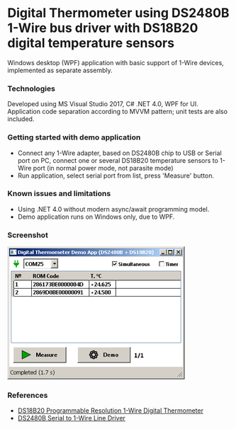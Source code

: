 # Digital Thermometer using DS2480B 1-Wire bus driver with DS18B20 digital temperature sensors
Windows desktop (WPF) application with basic support of 1-Wire devices, implemented as separate assembly.

### Technologies
Developed using MS Visual Studio 2017, C# .NET 4.0, WPF for UI. Application code separation according to MVVM pattern; unit tests are also included. 

### Getting started with demo application
* Connect any 1-Wire adapter, based on DS2480B chip to USB or Serial port on PC, connect one or several DS18B20 temperature sensors to 1-Wire port (in normal power mode, not parasite mode)
* Run application, select serial port from list, press 'Measure' button.

### Known issues and limitations
* Using .NET 4.0 without modern async/await programming model.
* Demo application runs on Windows only, due to WPF.

### Screenshot
![Demo screenshot](https://github.com/apdevelop/digital-thermometer-ds2480b-ds18b20/blob/master/Docs/DigitalThermometerScreenshot.png)

### References
* [DS18B20 Programmable Resolution 1-Wire Digital Thermometer](https://www.maximintegrated.com/en/products/DS18B20)
* [DS2480B Serial to 1-Wire Line Driver](https://www.maximintegrated.com/en/products/DS2480B)